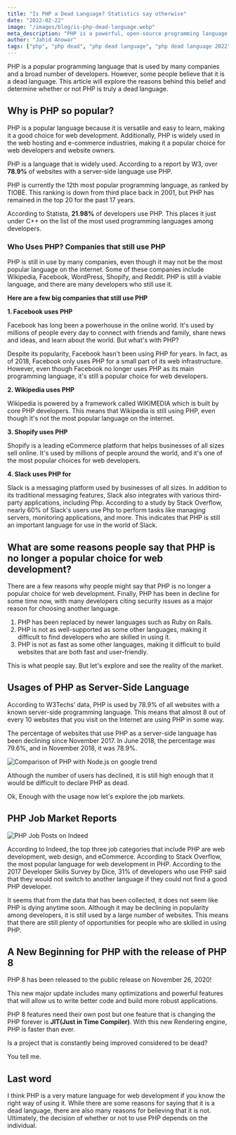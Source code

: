 ```yaml
---
title: "Is PHP a Dead Language? Statistics say otherwise"
date: "2022-02-22"
image: "/images/blog/is-php-dead-language.webp"
meta_description: "PHP is a powerful, open-source programming language that is widely used for web development. This article will explore the reasons behind this belief and determine whether or not PHP is truly a dead language."
author: "Jahid Anowar"
tags: ["php", "php dead", "php dead language", "php dead language 2022"]
---
```


PHP is a popular programming language that is used by many companies and a broad number of developers. However, some people believe that it is a dead language. This article will explore the reasons behind this belief and determine whether or not PHP is truly a dead language.

## Why is PHP so popular?

PHP is a popular language because it is versatile and easy to learn, making it a good choice for web development. Additionally, PHP is widely used in the web hosting and e-commerce industries, making it a popular choice for web developers and website owners.

PHP is a language that is widely used. According to a report by W3, over **78.9%** of websites with a server-side language use PHP.

PHP is currently the 12th most popular programming language, as ranked by TIOBE. This ranking is down from third place back in 2001, but PHP has remained in the top 20 for the past 17 years.

According to Statista, **21.98%** of developers use PHP. This places it just under C++ on the list of the most used programming languages among developers.

### Who Uses PHP? Companies that still use PHP

PHP is still in use by many companies, even though it may not be the most popular language on the internet. Some of these companies include Wikipedia, Facebook, WordPress, Shopify, and Reddit. PHP is still a viable language, and there are many developers who still use it.

**Here are a few big companies that still use PHP**

**1. Facebook uses PHP**

Facebook has long been a powerhouse in the online world. It's used by millions of people every day to connect with friends and family, share news and ideas, and learn about the world. But what's with PHP?

Despite its popularity, Facebook hasn't been using PHP for years. In fact, as of 2018, Facebook only uses PHP for a small part of its web infrastructure. However, even though Facebook no longer uses PHP as its main programming language, it's still a popular choice for web developers.

**2. Wikipedia uses PHP**

Wikipedia is powered by a framework called WIKIMEDIA which is built by core PHP developers. This means that Wikipedia is still using PHP, even though it's not the most popular language on the internet.

**3. Shopify uses PHP**

Shopify is a leading eCommerce platform that helps businesses of all sizes sell online. It's used by millions of people around the world, and it's one of the most popular choices for web developers.

**4. Slack uses PHP for**

Slack is a messaging platform used by businesses of all sizes. In addition to its traditional messaging features, Slack also integrates with various third-party applications, including Php. According to a study by Stack Overflow, nearly 60% of Slack's users use Php to perform tasks like managing servers, monitoring applications, and more. This indicates that PHP is still an important language for use in the world of Slack.

## What are some reasons people say that PHP is no longer a popular choice for web development?

There are a few reasons why people might say that PHP is no longer a popular choice for web development. Finally, PHP has been in decline for some time now, with many developers citing security issues as a major reason for choosing another language.

1.  PHP has been replaced by newer languages such as Ruby on Rails.
2.  PHP is not as well-supported as some other languages, making it difficult to find developers who are skilled in using it.
3.  PHP is not as fast as some other languages, making it difficult to build websites that are both fast and user-friendly.

This is what people say. But let's explore and see the reality of the market.

## Usages of PHP as Server-Side Language

According to W3Techs’ data, PHP is used by 78.9% of all websites with a known server-side programming language. This means that almost 8 out of every 10 websites that you visit on the Internet are using PHP in some way.

The percentage of websites that use PHP as a server-side language has been declining since November 2017. In June 2018, the percentage was 79.6%, and in November 2018, it was 78.9%.

![Comparison of PHP with Node.js on google trend](https://res.cloudinary.com/jahiddev/images/v1645499439/php-node-js-google-trend-report1/php-node-js-google-trend-report1.jpg?_i=AA)

Although the number of users has declined, it is still high enough that it would be difficult to declare PHP as dead.

Ok, Enough with the usage now let's explore the job markets.

## PHP Job Market Reports

![PHP Job Posts on Indeed](https://res.cloudinary.com/jahiddev/images/v1645499110/php-jobs-on-indeed-1/php-jobs-on-indeed-1.png?_i=AA)

According to Indeed, the top three job categories that include PHP are web development, web design, and eCommerce. According to Stack Overflow, the most popular language for web development in PHP. According to the 2017 Developer Skills Survey by Dice, 31% of developers who use PHP said that they would not switch to another language if they could not find a good PHP developer.

It seems that from the data that has been collected, it does not seem like PHP is dying anytime soon. Although it may be declining in popularity among developers, it is still used by a large number of websites. This means that there are still plenty of opportunities for people who are skilled in using PHP.

## A New Beginning for PHP with the release of PHP 8

PHP 8 has been released to the public release on November 26, 2020!

This new major update includes many optimizations and powerful features that will allow us to write better code and build more robust applications.

PHP 8 features need their own post but one feature that is changing the PHP forever is **JIT(Just in Time Compiler)**. With this new Rendering engine, PHP is faster than ever.

Is a project that is constantly being improved considered to be dead?

You tell me.

## Last word

I think PHP is a very mature language for web development if you know the right way of using it. While there are some reasons for saying that it is a dead language, there are also many reasons for believing that it is not. Ultimately, the decision of whether or not to use PHP depends on the individual.
